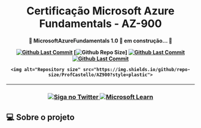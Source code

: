 [lastCommitImage]: https://img.shields.io/github/last-commit/ProfCastello/AZ900?style=plastic "Github Last Commit Image"
[repoSize]: https://img.shields.io/github/repo-size/ProfCastello/AZ900 "Repository size"


[lastCommitLink]: https://github.com/ProfCastello/AZ900/commits/main "Github Last Commit"

<h1 align="center"> Certificação Microsoft Azure Fundamentals - AZ-900 </h1>

<h4 align="center"> 
	🚧 MicrosoftAzureFundamentals 1.0 🚀 em construção... 🚧 

[![Github Last Commit][lastCommitImage]][lastCommitLink]
[![Github Repo Size][repoSize]]
[![Github Last Commit][lastCommitImage]][lastCommitLink]
[![Github Last Commit][lastCommitImage]][lastCommitLink]



  	<img alt="Repository size" src="https://img.shields.io/github/repo-size/ProfCastello/AZ900?style=plastic">
</h4>

---

<h3 align="center">

<a href="https://msftstudentcert.cloudreadyskills.com">
    <img alt="Siga no Twitter" src="https://img.shields.io/badge/Cloud%20Ready%20Skills-Link-brightgreen?style=plastic">
  </a>

<a href="https://learn.microsoft.com/pt-br/certifications/exams/az-900/"> 
	<img alt="Microsoft Learn" src="https://img.shields.io/badge/Microsoft%20Learn-Link-brightgreen?style=plastic">
</a>

</h3>

## 💻 Sobre o projeto

